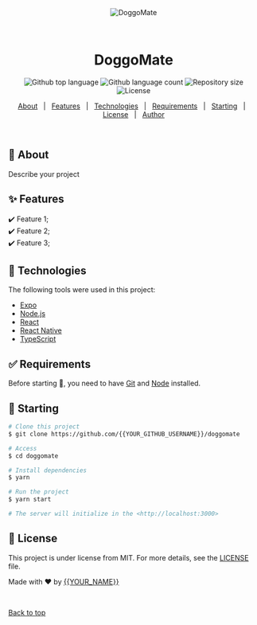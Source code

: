 <div align="center" id="top"> 
  <img src="./.github/app.gif" alt="DoggoMate" />

  &#xa0;

  <!-- <a href="https://doggomate.netlify.app">Demo</a> -->
</div>

<h1 align="center">DoggoMate</h1>

<p align="center">
  <img alt="Github top language" src="https://img.shields.io/github/languages/top/{{YOUR_GITHUB_USERNAME}}/doggomate?color=56BEB8">

  <img alt="Github language count" src="https://img.shields.io/github/languages/count/{{YOUR_GITHUB_USERNAME}}/doggomate?color=56BEB8">

  <img alt="Repository size" src="https://img.shields.io/github/repo-size/{{YOUR_GITHUB_USERNAME}}/doggomate?color=56BEB8">

  <img alt="License" src="https://img.shields.io/github/license/{{YOUR_GITHUB_USERNAME}}/doggomate?color=56BEB8">

  <!-- <img alt="Github issues" src="https://img.shields.io/github/issues/{{YOUR_GITHUB_USERNAME}}/doggomate?color=56BEB8" /> -->

  <!-- <img alt="Github forks" src="https://img.shields.io/github/forks/{{YOUR_GITHUB_USERNAME}}/doggomate?color=56BEB8" /> -->

  <!-- <img alt="Github stars" src="https://img.shields.io/github/stars/{{YOUR_GITHUB_USERNAME}}/doggomate?color=56BEB8" /> -->
</p>

<!-- Status -->

<!-- <h4 align="center"> 
	🚧  DoggoMate 🚀 Under construction...  🚧
</h4> 

<hr> -->

<p align="center">
  <a href="#dart-about">About</a> &#xa0; | &#xa0; 
  <a href="#sparkles-features">Features</a> &#xa0; | &#xa0;
  <a href="#rocket-technologies">Technologies</a> &#xa0; | &#xa0;
  <a href="#white_check_mark-requirements">Requirements</a> &#xa0; | &#xa0;
  <a href="#checkered_flag-starting">Starting</a> &#xa0; | &#xa0;
  <a href="#memo-license">License</a> &#xa0; | &#xa0;
  <a href="https://github.com/{{YOUR_GITHUB_USERNAME}}" target="_blank">Author</a>
</p>

<br>

## :dart: About ##

Describe your project

## :sparkles: Features ##

:heavy_check_mark: Feature 1;\
:heavy_check_mark: Feature 2;\
:heavy_check_mark: Feature 3;

## :rocket: Technologies ##

The following tools were used in this project:

- [Expo](https://expo.io/)
- [Node.js](https://nodejs.org/en/)
- [React](https://pt-br.reactjs.org/)
- [React Native](https://reactnative.dev/)
- [TypeScript](https://www.typescriptlang.org/)

## :white_check_mark: Requirements ##

Before starting :checkered_flag:, you need to have [Git](https://git-scm.com) and [Node](https://nodejs.org/en/) installed.

## :checkered_flag: Starting ##

```bash
# Clone this project
$ git clone https://github.com/{{YOUR_GITHUB_USERNAME}}/doggomate

# Access
$ cd doggomate

# Install dependencies
$ yarn

# Run the project
$ yarn start

# The server will initialize in the <http://localhost:3000>
```

## :memo: License ##

This project is under license from MIT. For more details, see the [LICENSE](LICENSE.md) file.


Made with :heart: by <a href="https://github.com/{{YOUR_GITHUB_USERNAME}}" target="_blank">{{YOUR_NAME}}</a>

&#xa0;

<a href="#top">Back to top</a>
